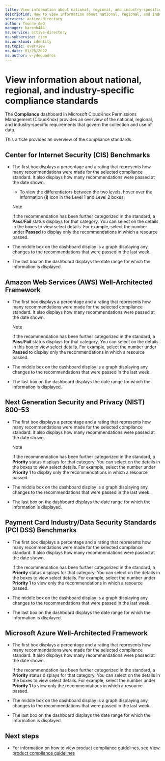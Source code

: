 ```yaml
---
title: View information about national, regional, and industry-specific compliance standards in Microsoft CloudKnox Permissions Management
description: How to view information about national, regional, and industry-specific compliance standards in the Compliance dashboard for Microsoft CloudKnox Permissions Management.
services: active-directory
author: Yvonne-deQ
manager: karenh444
ms.service: active-directory
ms.subservice: ciem
ms.workload: identity
ms.topic: overview
ms.date: 01/26/2022
ms.author: v-ydequadros
---
```


# View information about national, regional, and industry-specific compliance standards

The **Compliance** dashboard in Microsoft CloudKnox Permissions Management (CloudKnox)  provides an overview of the national, regional, and industry-specific requirements that govern the collection and use of data.

This article provides an overview of the compliance standards.


## Center for Internet Security (CIS) Benchmarks

- The first box displays a percentage and a rating that represents how many recommendations were made for the selected compliance standard. It also displays how many recommendations were passed at the date shown.

     - To view the differentiators between the two levels, hover over the information **(i)** icon in the Level 1 and Level 2 boxes.

  > [!NOTE]
  > If the recommendation has been further categorized in the standard, a **Pass**/**Fail** status displays for that category. You can select on the details in the boxes to view select details. For example, select the number under **Passed** to display only the recommendations in which a resource passed.

- The middle box on the dashboard display is a graph displaying any changes to the recommendations that were passed in the last week.

- The last box on the dashboard displays the date range for which the information is displayed.

## Amazon Web Services (AWS) Well-Architected Framework

- The first box displays a percentage and a rating that represents how many recommendations were made for the selected compliance standard. It also displays how many recommendations were passed at the date shown.

     > [!NOTE]
     > If the recommendation has been further categorized in the standard, a **Pass**/**Fail** status displays for that category. You can select on the details in this box to view select details. For example, select the number under **Passed** to display only the recommendations in which a resource passed.

- The middle box on the dashboard display is a graph displaying any changes to the recommendations that were passed in the last week.

- The last box on the dashboard displays the date range for which the information is displayed.

## Next Generation Security and Privacy (NIST) 800-53

- The first box displays a percentage and a rating that represents how many recommendations were made for the selected compliance standard. It also displays how many recommendations were passed at the date shown.

     > [!NOTE]
     > If the recommendation has been further categorized in the standard, a **Priority** status displays for that category. You can select on the details in the boxes to view select details. For example, select the number under **Priority 1** to display only the recommendations in which a resource passed.

- The middle box on the dashboard display is a graph displaying any changes to the recommendations that were passed in the last week.

- The last box on the dashboard displays the date range for which the information is displayed.

## Payment Card Industry/Data Security Standards (PCI DSS) Benchmarks

- The first box displays a percentage and a rating that represents how many recommendations were made for the selected compliance standard. It also displays how many recommendations were passed at the date shown.

     If the recommendation has been further categorized in the standard, a **Priority** status displays for that category. You can select on the details in the boxes to view select details. For example, select the number under **Priority 1** to view only the recommendations in which a resource passed.

- The middle box on the dashboard display is a graph displaying any changes to the recommendations that were passed in the last week.

- The last box on the dashboard displays the date range for which the information is displayed.

## Microsoft Azure Well-Architected Framework

- The first box displays a percentage and a rating that represents how many recommendations were made for the selected compliance standard. It also displays how many recommendations were passed at the date shown.

     If the recommendation has been further categorized in the standard, a **Priority** status displays for that category. You can select on the details in the boxes to view select details. For example, select the number under **Priority 1** to view only the recommendations in which a resource passed.

- The middle box on the dashboard display is a graph displaying any changes to the recommendations that were passed in the last week.

- The last box on the dashboard displays the date range for which the information is displayed.


## Next steps

- For information on how to view product compliance guidelines, see [View product compliance guidelines](cloudknox-product-compliance.md)
